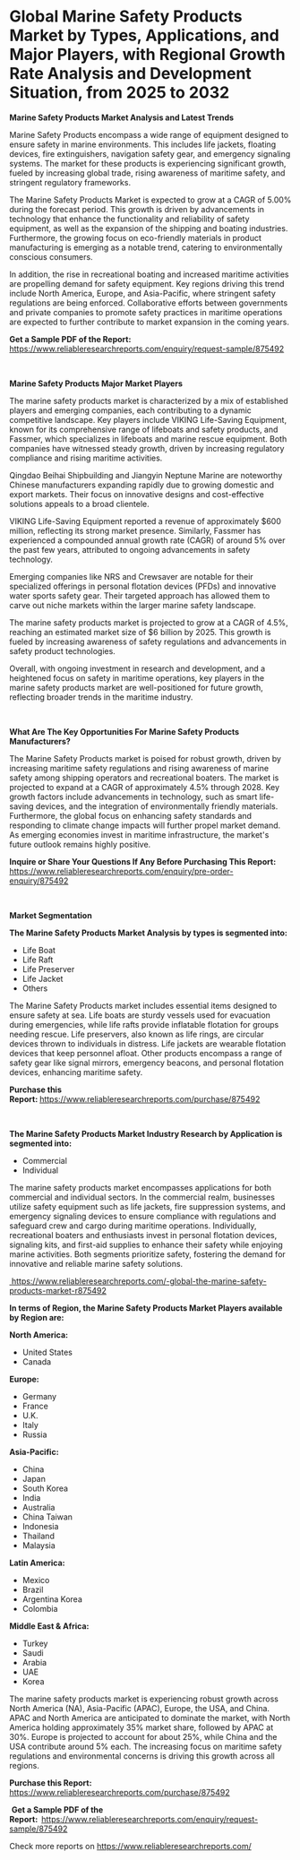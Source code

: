 <p><h1>Global Marine Safety Products Market by Types, Applications, and Major Players, with Regional Growth Rate Analysis and Development Situation, from 2025 to 2032</h1></p><p><strong>Marine Safety Products Market Analysis and Latest Trends</strong></p>
<p><p>Marine Safety Products encompass a wide range of equipment designed to ensure safety in marine environments. This includes life jackets, floating devices, fire extinguishers, navigation safety gear, and emergency signaling systems. The market for these products is experiencing significant growth, fueled by increasing global trade, rising awareness of maritime safety, and stringent regulatory frameworks. </p><p>The Marine Safety Products Market is expected to grow at a CAGR of 5.00% during the forecast period. This growth is driven by advancements in technology that enhance the functionality and reliability of safety equipment, as well as the expansion of the shipping and boating industries. Furthermore, the growing focus on eco-friendly materials in product manufacturing is emerging as a notable trend, catering to environmentally conscious consumers.</p><p>In addition, the rise in recreational boating and increased maritime activities are propelling demand for safety equipment. Key regions driving this trend include North America, Europe, and Asia-Pacific, where stringent safety regulations are being enforced. Collaborative efforts between governments and private companies to promote safety practices in maritime operations are expected to further contribute to market expansion in the coming years.</p></p>
<p><strong>Get a Sample PDF of the Report:&nbsp;</strong> <a href="https://www.reliableresearchreports.com/enquiry/request-sample/875492?utm_campaign=3131&utm_medium=2&utm_source=Github&utm_content=ia&utm_term=04042025&utm_id=marine-safety-products">https://www.reliableresearchreports.com/enquiry/request-sample/875492</a></p>
<p>&nbsp;</p>
<p><strong>Marine Safety Products Major Market Players</strong></p>
<p><p>The marine safety products market is characterized by a mix of established players and emerging companies, each contributing to a dynamic competitive landscape. Key players include VIKING Life-Saving Equipment, known for its comprehensive range of lifeboats and safety products, and Fassmer, which specializes in lifeboats and marine rescue equipment. Both companies have witnessed steady growth, driven by increasing regulatory compliance and rising maritime activities.</p><p>Qingdao Beihai Shipbuilding and Jiangyin Neptune Marine are noteworthy Chinese manufacturers expanding rapidly due to growing domestic and export markets. Their focus on innovative designs and cost-effective solutions appeals to a broad clientele.</p><p>VIKING Life-Saving Equipment reported a revenue of approximately $600 million, reflecting its strong market presence. Similarly, Fassmer has experienced a compounded annual growth rate (CAGR) of around 5% over the past few years, attributed to ongoing advancements in safety technology.</p><p>Emerging companies like NRS and Crewsaver are notable for their specialized offerings in personal flotation devices (PFDs) and innovative water sports safety gear. Their targeted approach has allowed them to carve out niche markets within the larger marine safety landscape.</p><p>The marine safety products market is projected to grow at a CAGR of 4.5%, reaching an estimated market size of $6 billion by 2025. This growth is fueled by increasing awareness of safety regulations and advancements in safety product technologies.</p><p>Overall, with ongoing investment in research and development, and a heightened focus on safety in maritime operations, key players in the marine safety products market are well-positioned for future growth, reflecting broader trends in the maritime industry.</p></p>
<p>&nbsp;</p>
<p><strong>What Are The Key Opportunities For Marine Safety Products Manufacturers?</strong></p>
<p><p>The Marine Safety Products market is poised for robust growth, driven by increasing maritime safety regulations and rising awareness of marine safety among shipping operators and recreational boaters. The market is projected to expand at a CAGR of approximately 4.5% through 2028. Key growth factors include advancements in technology, such as smart life-saving devices, and the integration of environmentally friendly materials. Furthermore, the global focus on enhancing safety standards and responding to climate change impacts will further propel market demand. As emerging economies invest in maritime infrastructure, the market's future outlook remains highly positive.</p></p>
<p><strong>Inquire or Share Your Questions If Any Before Purchasing This Report:</strong> <a href="https://www.reliableresearchreports.com/enquiry/pre-order-enquiry/875492?utm_campaign=3131&utm_medium=2&utm_source=Github&utm_content=ia&utm_term=04042025&utm_id=marine-safety-products">https://www.reliableresearchreports.com/enquiry/pre-order-enquiry/875492</a></p>
<p>&nbsp;</p>
<p><strong>Market Segmentation</strong></p>
<p><strong>The Marine Safety Products Market Analysis by types is segmented into:</strong></p>
<p><ul><li>Life Boat</li><li>Life Raft</li><li>Life Preserver</li><li>Life Jacket</li><li>Others</li></ul></p>
<p><p>The Marine Safety Products market includes essential items designed to ensure safety at sea. Life boats are sturdy vessels used for evacuation during emergencies, while life rafts provide inflatable flotation for groups needing rescue. Life preservers, also known as life rings, are circular devices thrown to individuals in distress. Life jackets are wearable flotation devices that keep personnel afloat. Other products encompass a range of safety gear like signal mirrors, emergency beacons, and personal flotation devices, enhancing maritime safety.</p></p>
<p><strong>Purchase this Report:&nbsp;</strong><a href="https://www.reliableresearchreports.com/purchase/875492?utm_campaign=3131&utm_medium=2&utm_source=Github&utm_content=ia&utm_term=04042025&utm_id=marine-safety-products">https://www.reliableresearchreports.com/purchase/875492</a></p>
<p>&nbsp;</p>
<p><strong>The Marine Safety Products Market Industry Research by Application is segmented into:</strong></p>
<p><ul><li>Commercial</li><li>Individual</li></ul></p>
<p><p>The marine safety products market encompasses applications for both commercial and individual sectors. In the commercial realm, businesses utilize safety equipment such as life jackets, fire suppression systems, and emergency signaling devices to ensure compliance with regulations and safeguard crew and cargo during maritime operations. Individually, recreational boaters and enthusiasts invest in personal flotation devices, signaling kits, and first-aid supplies to enhance their safety while enjoying marine activities. Both segments prioritize safety, fostering the demand for innovative and reliable marine safety solutions.</p></p>
<p><a href="https://www.reliableresearchreports.com/-global-the-marine-safety-products-market-r875492?utm_campaign=3131&utm_medium=2&utm_source=Github&utm_content=ia&utm_term=04042025&utm_id=marine-safety-products">&nbsp;https://www.reliableresearchreports.com/-global-the-marine-safety-products-market-r875492</a></p>
<p><strong>In terms of Region, the Marine Safety Products Market Players available by Region are:</strong></p>
<p>
    <p> <strong> North America: </strong>
        <ul>
            <li>United States</li>
            <li>Canada</li>
        </ul>
        </p> 
    <p> <strong> Europe: </strong>
        <ul>
            <li>Germany</li>
            <li>France</li>
            <li>U.K.</li>
            <li>Italy</li>
            <li>Russia</li>
        </ul>
        </p> 
    <p> <strong> Asia-Pacific: </strong>
        <ul>
            <li>China</li>
            <li>Japan</li>
            <li>South Korea</li>
            <li>India</li>
            <li>Australia</li>
            <li>China Taiwan</li>
            <li>Indonesia</li>
            <li>Thailand</li>
            <li>Malaysia</li>
        </ul>
        </p> 
    <p> <strong> Latin America: </strong>
        <ul>
            <li>Mexico</li>
            <li>Brazil</li>
            <li>Argentina Korea</li>
            <li>Colombia</li>
        </ul>
        </p> 
    <p> <strong> Middle East & Africa: </strong>
        <ul>
            <li>Turkey</li>
            <li>Saudi</li>
            <li>Arabia</li>
            <li>UAE</li>
            <li>Korea</li>
        </ul>
    </p>
    </p>
<p><p>The marine safety products market is experiencing robust growth across North America (NA), Asia-Pacific (APAC), Europe, the USA, and China. APAC and North America are anticipated to dominate the market, with North America holding approximately 35% market share, followed by APAC at 30%. Europe is projected to account for about 25%, while China and the USA contribute around 5% each. The increasing focus on maritime safety regulations and environmental concerns is driving this growth across all regions.</p></p>
<p><strong>Purchase this Report: </strong><a href="https://www.reliableresearchreports.com/purchase/875492?utm_campaign=3131&utm_medium=2&utm_source=Github&utm_content=ia&utm_term=04042025&utm_id=marine-safety-products">https://www.reliableresearchreports.com/purchase/875492</a></p>
<p>&nbsp;<strong>Get a Sample PDF of the Report:&nbsp;&nbsp;</strong><a href="https://www.reliableresearchreports.com/enquiry/request-sample/875492?utm_campaign=3131&utm_medium=2&utm_source=Github&utm_content=ia&utm_term=04042025&utm_id=marine-safety-products">https://www.reliableresearchreports.com/enquiry/request-sample/875492</a></p>
<p><strong></strong></p>
<p>Check more reports on <a href="https://www.reliableresearchreports.com/?utm_campaign=3131&utm_medium=2&utm_source=Github&utm_content=ia&utm_term=04042025&utm_id=marine-safety-products">https://www.reliableresearchreports.com/</a></p>